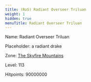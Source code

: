 ```yaml
---
title: (RoS) Radiant Overseer Triluan
weight: 1
hidden: true
menuTitle: Radiant Overseer Triluan
---
```


Name: Radiant Overseer Triluan

Placeholder: a radiant drake

Zone: [The Skyfire Mountains](/en/ros/exploration/the_skyfire_mountains)

Level: 113

Hitpoints: 90000000